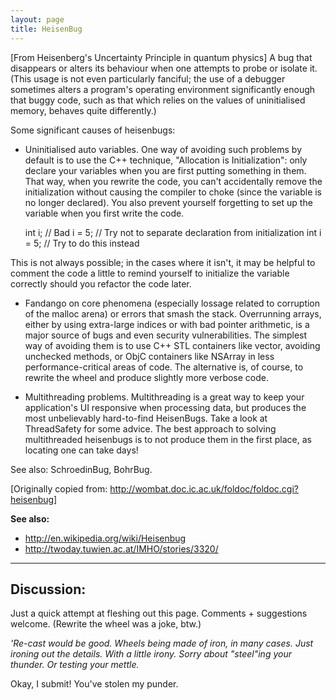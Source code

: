 ```yaml
---
layout: page
title: HeisenBug
---
```


[From Heisenberg's Uncertainty Principle in quantum physics] A bug that disappears or alters its behaviour when one attempts to probe or isolate it. (This usage is not even particularly fanciful; the use of a debugger sometimes alters a program's operating environment significantly enough that buggy code, such as that which relies on the values of uninitialised memory, behaves quite differently.) 

Some significant causes of heisenbugs:


* Uninitialised auto variables. One way of avoiding such problems by default is to use the C++ technique, "Allocation is Initialization": only declare your variables when you are first putting something in them. That way, when you rewrite the code, you can't accidentally remove the initialization without causing the compiler to choke (since the variable is no longer declared). You also prevent yourself forgetting to set up the variable when you first write the code.

    int i; // Bad
i = 5; // Try not to separate declaration from initialization
int i = 5; // Try to do this instead


This is not always possible; in the cases where it isn't, it may be helpful to comment the code a little to remind yourself to initialize the variable correctly should you refactor the code later.

* Fandango on core phenomena (especially lossage related to corruption of the malloc arena) or errors that smash the stack. Overrunning arrays, either by using extra-large indices or with bad pointer arithmetic, is a major source of bugs and even security vulnerabilities. The simplest way of avoiding them is to use C++ STL containers like     vector, avoiding unchecked methods, or ObjC containers like NSArray in less performance-critical areas of code. The alternative is, of course, to rewrite the wheel and produce slightly more verbose code.

* Multithreading problems. Multithreading is a great way to keep your application's UI responsive when processing data, but produces the most unbelievably hard-to-find HeisenBug<nowiki/>s. Take a look at ThreadSafety for some advice. The best approach to solving multithreaded heisenbugs is to not produce them in the first place, as locating one can take days!


See also: SchroedinBug, BohrBug. 

[Originally copied from: http://wombat.doc.ic.ac.uk/foldoc/foldoc.cgi?heisenbug]

**See also:**

* http://en.wikipedia.org/wiki/Heisenbug
* http://twoday.tuwien.ac.at/IMHO/stories/3320/


----
**Discussion:**
----

Just a quick attempt at fleshing out this page. Comments + suggestions welcome. (Rewrite the wheel was a joke, btw.)

**'Re-cast* would be good. Wheels being made of iron, in many cases. Just ironing out the details. With a little irony. Sorry about "steel"ing your thunder. Or testing your mettle.*

Okay, I submit! You've stolen my punder.

